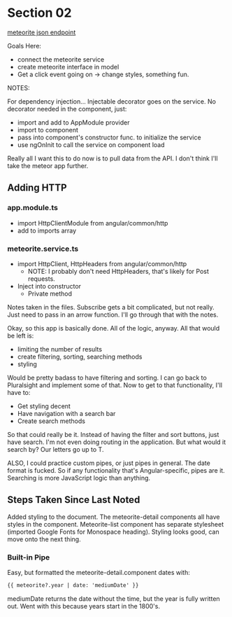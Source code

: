# Section 02

[meteorite json endpoint](https://data.nasa.gov/resource/y77d-th95.json)  

Goals Here:

- connect the meteorite service
- create meteorite interface in model
- Get a click event going on -> change styles, something fun.  

NOTES:  

For dependency injection... Injectable decorator goes on the service.
No decorator needed in the component, just:

- import and add to AppModule provider
- import to component
- pass into component's constructor func. to initialize the service
- use ngOnInit to call the service on component load  

Really all I want this to do now is to pull data from the API. I don't think I'll take the meteor app further.  

## Adding HTTP

### app.module.ts

- import HttpClientModule from angular/common/http
- add to imports array

### meteorite.service.ts

- import HttpClient, HttpHeaders from angular/common/http
  - NOTE: I probably don't need HttpHeaders, that's likely for Post requests.
- Inject into constructor
  - Private method  

Notes taken in the files. Subscribe gets a bit complicated, but not really.
Just need to pass in an arrow function.
I'll go through that with the notes.  

Okay, so this app is basically done. All of the logic, anyway.
All that would be left is:

- limiting the number of results
- create filtering, sorting, searching methods
- styling  

Would be pretty badass to have filtering and sorting. I can go back to Pluralsight and implement some of that.
Now to get to that functionality, I'll have to:

- Get styling decent
- Have navigation with a search bar
- Create search methods  

So that could really be it.
Instead of having the filter and sort buttons, just have search.
I'm not even doing routing in the application. But what would it search by?
Our letters go up to T.  

ALSO, I could practice custom pipes, or just pipes in general.
The date format is fucked. So if any functionality that's Angular-specific, pipes are it.
Searching is more JavaScript logic than anything.  

## Steps Taken Since Last Noted

Added styling to the document. The meteorite-detail components all have styles in the component.
Meteorite-list component has separate stylesheet (imported Google Fonts for Monospace heading).
Styling looks good, can move onto the next thing.  

### Built-in Pipe

Easy, but formatted the meteorite-detail.component dates with:

```html
{{ meteorite?.year | date: 'mediumDate' }}
```

mediumDate returns the date without the time, but the year is fully written out.
Went with this because years start in the 1800's.
